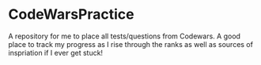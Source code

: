 # CodeWarsPractice

A repository for me to place all tests/questions from Codewars. 
A good place to track my progress as I rise through the ranks as well as sources of inspriation if I ever get stuck! 
